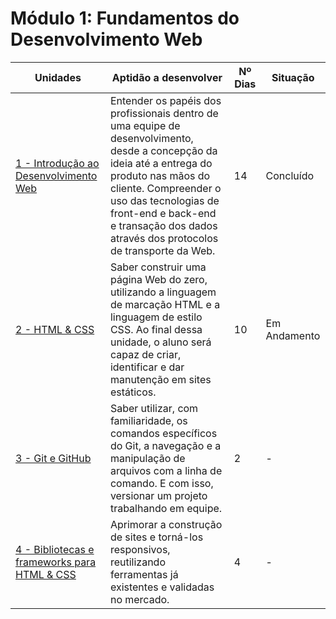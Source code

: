 # Módulo 1: Fundamentos do Desenvolvimento Web

| Unidades                                            | Aptidão a desenvolver                                                                                                                                                                                                                                                               | Nº Dias | Situação     |
|-----------------------------------------------------|-------------------------------------------------------------------------------------------------------------------------------------------------------------------------------------------------------------------------------------------------------------------------------------|---------|--------------|
| [1 - Introdução ao Desenvolvimento Web ](u1/)       | Entender os papéis dos profissionais dentro de uma equipe de desenvolvimento, desde a concepção da ideia até a entrega do produto nas mãos do cliente. Compreender o uso das tecnologias de front-end e back-end e transação dos dados através dos protocolos de transporte da Web. | 14      | Concluído    |
| [2 - HTML & CSS](u2/)                               | Saber construir uma página Web do zero, utilizando a linguagem de marcação HTML e a linguagem de estilo CSS. Ao final dessa unidade, o aluno será capaz de criar, identificar e dar manutenção em sites estáticos.                                                                  | 10      | Em Andamento |
| [3 - Git e GitHub](u3/)                             | Saber utilizar, com familiaridade, os comandos específicos do Git, a navegação e a manipulação de arquivos com a linha de comando. E com isso, versionar um projeto trabalhando em equipe.                                                                                          | 2       | -            |
| [4 - Bibliotecas e frameworks para HTML & CSS](u4/) | Aprimorar a construção de sites e torná-los responsivos, reutilizando ferramentas já existentes e validadas no mercado.                                                                                                                                                             | 4       | -            |
